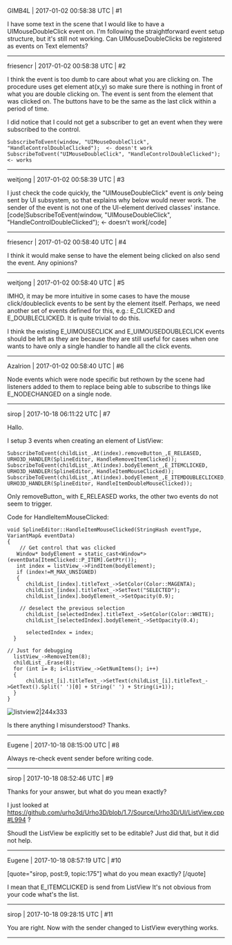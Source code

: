 GIMB4L | 2017-01-02 00:58:38 UTC | #1

I have some text in the scene that I would like to have a UIMouseDoubleClick event on. I'm following the straightforward event setup structure, but it's still not working. Can UIMouseDoubleClicks be registered as events on Text elements?

-------------------------

friesencr | 2017-01-02 00:58:38 UTC | #2

I think the event is too dumb to care about what you are clicking on.  The procedure uses get element at(x,y) so make sure there is nothing in front of what you are double clicking on.  The event is sent from the element that was clicked on.  The buttons have to be the same as the last click within a period of time.

I did notice that I could not get a subscriber to get an event when they were subscribed to the control.

    SubscribeToEvent(window, "UIMouseDoubleClick", "HandleControlDoubleClicked");  <- doesn't work
    SubscribeToEvent("UIMouseDoubleClick", "HandleControlDoubleClicked"); <- works

-------------------------

weitjong | 2017-01-02 00:58:39 UTC | #3

I just check the code quickly, the "UIMouseDoubleClick" event is *only* being sent by UI subsystem, so that explains why below would never work. The sender of the event is not one of the UI-element derived classes' instance.
[code]SubscribeToEvent(window, "UIMouseDoubleClick", "HandleControlDoubleClicked"); <- doesn't work[/code]

-------------------------

friesencr | 2017-01-02 00:58:40 UTC | #4

I think it would make sense to have the element being clicked on also send the event.  Any opinions?

-------------------------

weitjong | 2017-01-02 00:58:40 UTC | #5

IMHO, it may be more intuitive in some cases to have the mouse click/doubleclick events to be sent by the element itself. Perhaps, we need another set of events defined for this, e.g.: E_CLICKED and E_DOUBLECLICKED. It is quite trivial to do this.

I think the existing E_UIMOUSECLICK and E_UIMOUSEDOUBLECLICK events should be left as they are because they are still useful for cases when one wants to have only a single handler to handle all the click events.

-------------------------

Azalrion | 2017-01-02 00:58:40 UTC | #6

Node events which were node specific but rethown by the scene had listeners added to them to replace being able to subscribe to things like E_NODECHANGED on a single node.

-------------------------

sirop | 2017-10-18 06:11:22 UTC | #7

Hallo.

I setup 3 events when creating an element of ListView:

    SubscribeToEvent(childList_.At(index).removeButton_,E_RELEASED, URHO3D_HANDLER(SplineEditor, HandleRemoveItemClicked));
    SubscribeToEvent(childList_.At(index).bodyElement_,E_ITEMCLICKED, URHO3D_HANDLER(SplineEditor, HandleItemMouseClicked));
    SubscribeToEvent(childList_.At(index).bodyElement_,E_ITEMDOUBLECLICKED, URHO3D_HANDLER(SplineEditor, HandleItemDoubleMouseClicked));

Only removeButton_ with E_RELEASED works, the other two events do not seem to trigger.

Code for HandleItemMouseClicked:

    void SplineEditor::HandleItemMouseClicked(StringHash eventType, VariantMap& eventData)
    {
        // Get control that was clicked
       Window* bodyElement = static_cast<Window*>(eventData[ItemClicked::P_ITEM].GetPtr());
       int index = listView_->FindItem(bodyElement);
       if (index!=M_MAX_UNSIGNED)
       {
          childList_[index].titleText_->SetColor(Color::MAGENTA);
          childList_[index].titleText_->SetText("SELECTED");
          childList_[index].bodyElement_->SetOpacity(0.9);
        
        // deselect the previous selection
          childList_[selectedIndex].titleText_->SetColor(Color::WHITE);
          childList_[selectedIndex].bodyElement_->SetOpacity(0.4);
        
          selectedIndex = index;
      }
    
    // Just for debugging
      listView_->RemoveItem(8);
      childList_.Erase(8);
      for (int i= 8; i<listView_->GetNumItems(); i++)
      {
          childList_[i].titleText_->SetText(childList_[i].titleText_->GetText().Split(' ')[0] + String(' ') + String(i+1));
      }
    }
![listview2|244x333](upload://lq057m4Lk2mmp4L8AUGvoCjDrvS.png)

Is there anything I misunderstood?
Thanks.

-------------------------

Eugene | 2017-10-18 08:15:00 UTC | #8

Always re-check event sender before writing code.

-------------------------

sirop | 2017-10-18 08:52:46 UTC | #9

Thanks for your answer, but what do you mean exactly?

I just looked at https://github.com/urho3d/Urho3D/blob/1.7/Source/Urho3D/UI/ListView.cpp#L994 ?

Shoudl the ListView be explicitly set to be editable? Just did that, but it did not help.

-------------------------

Eugene | 2017-10-18 08:57:19 UTC | #10

[quote="sirop, post:9, topic:175"]
what do you mean exactly?
[/quote]

I mean that E_ITEMCLICKED is send from ListView
It's not obvious from your code what's the list.

-------------------------

sirop | 2017-10-18 09:28:15 UTC | #11

You are right. Now with the sender changed to ListView  everything works.

-------------------------

